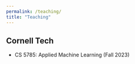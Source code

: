 ```yaml
---
permalink: /teaching/
title: "Teaching"
---
```


## Cornell Tech
- CS 5785: Applied Machine Learning (Fall 2023)
    <!-- - [Syllabus](TODO) -->